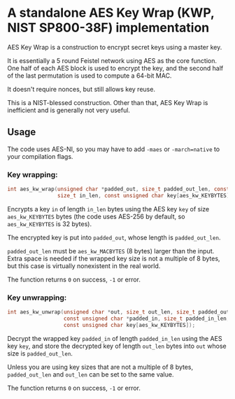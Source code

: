 # A standalone AES Key Wrap (KWP, NIST SP800-38F) implementation

AES Key Wrap is a construction to encrypt secret keys using a master key.

It is essentially a 5 round Feistel network using AES as the core function. One half of each AES block is used to encrypt the key, and the second half of the last permutation is used to compute a 64-bit MAC.

It doesn't require nonces, but still allows key reuse.

This is a NIST-blessed construction. Other than that, AES Key Wrap is inefficient and is generally not very useful.

## Usage

The code uses AES-NI, so you may have to add `-maes` or `-march=native` to your compilation flags.

### Key wrapping:

```c
int aes_kw_wrap(unsigned char *padded_out, size_t padded_out_len, const unsigned char *in,
                size_t in_len, const unsigned char key[aes_kw_KEYBYTES]);
```

Encrypts a key `in` of length `in_len` bytes using the AES key `key` of size `aes_kw_KEYBYTES` bytes (the code uses AES-256 by default, so `aes_kw_KEYBYTES` is 32 bytes).

The encrypted key is put into `padded_out`, whose length is `padded_out_len`.

`padded_out_len` must be `aes_kw_MACBYTES` (8 bytes) larger than the input. Extra space is needed if the wrapped key size is not a multiple of 8 bytes, but this case is virtually nonexistent in the real world.

The function returns `0` on success, `-1` or error.

### Key unwrapping:

```c
int aes_kw_unwrap(unsigned char *out, size_t out_len, size_t padded_out_len,
                  const unsigned char *padded_in, size_t padded_in_len,
                  const unsigned char key[aes_kw_KEYBYTES]);
```

Decrypt the wrapped key `padded_in` of length `padded_in_len` using the AES key `key`, and store the decrypted key of length `out_len` bytes into `out` whose size is `padded_out_len`.

Unless you are using key sizes that are not a multiple of 8 bytes, `padded_out_len` and `out_len` can be set to the same value.

The function returns `0` on success, `-1` or error.
